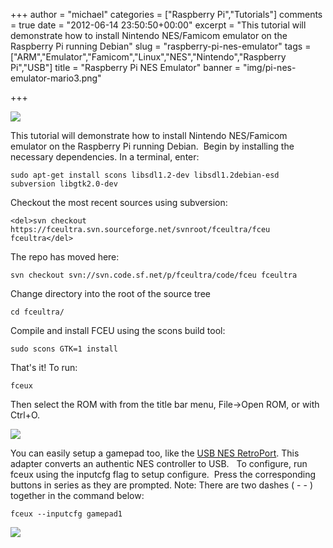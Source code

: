 +++
author = "michael"
categories = ["Raspberry Pi","Tutorials"]
comments = true
date = "2012-06-14 23:50:50+00:00"
excerpt = "This tutorial will demonstrate how to install Nintendo NES/Famicom emulator on the Raspberry Pi running Debian"
slug = "raspberry-pi-nes-emulator"
tags = ["ARM","Emulator","Famicom","Linux","NES","Nintendo","Raspberry Pi","USB"]
title = "Raspberry Pi NES Emulator"
banner = "img/pi-nes-emulator-mario3.png"

+++

![](/img/pi-nes-emulator-mario3.png)

This tutorial will demonstrate how to install Nintendo NES/Famicom emulator on the Raspberry Pi running Debian.  Begin by installing the necessary dependencies. In a terminal, enter:

```
sudo apt-get install scons libsdl1.2-dev libsdl1.2debian-esd subversion libgtk2.0-dev
```

Checkout the most recent sources using subversion:

```
<del>svn checkout https://fceultra.svn.sourceforge.net/svnroot/fceultra/fceu fceultra</del>
```

The repo has moved here:

```
svn checkout svn://svn.code.sf.net/p/fceultra/code/fceu fceultra
```

Change directory into the root of the source tree

```
cd fceultra/
```

Compile and install FCEU using the scons build tool:

```
sudo scons GTK=1 install
```

That's it! To run:

```
fceux
```

Then select the ROM with from the title bar menu, File->Open ROM, or with Ctrl+O.

![](/img/pi-nes-emulator-mario3-full.png)

You can easily setup a gamepad too, like the [USB NES RetroPort](http://www.retrousb.com/product_info.php?cPath=21&products_id=28). This adapter converts an authentic NES controller to USB.   To configure, run fceux using the inputcfg flag to setup configure.  Press the corresponding buttons in series as they are prompted. Note: There are two dashes ( - - ) together in the command below:

```
fceux --inputcfg gamepad1
```

![](/img/pi-nes-controller.jpg)

